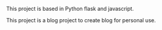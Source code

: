This project is based in Python flask and javascript.

This project is a blog project to create blog for personal use.
